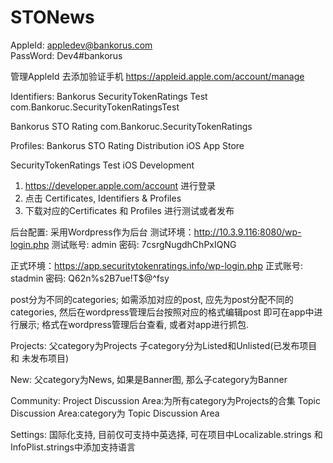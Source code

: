 # STONews

AppleId: appledev@bankorus.com   
PassWord: Dev4#bankorus 

管理AppleId 去添加验证手机  https://appleid.apple.com/account/manage 

Identifiers:
Bankorus SecurityTokenRatings Test	      com.Bankoruc.SecurityTokenRatingsTest

Bankorus STO Rating	                      com.Bankoruc.SecurityTokenRatings	


Profiles: 
Bankorus STO Rating Distribution	      iOS	App Store	

SecurityTokenRatings Test	              iOS	Development	

1.  https://developer.apple.com/account 进行登录  
2.  点击 Certificates, Identifiers & Profiles
3.  下载对应的Certificates 和 Profiles 进行测试或者发布


后台配置:
采用Wordpress作为后台
测试环境：http://10.3.9.116:8080/wp-login.php
测试账号: admin      密码: 7csrgNugdhChPxIQNG

正式环境：https://app.securitytokenratings.info/wp-login.php
正式账号: stadmin    密码: Q62n%s2B7ue!T$@^fsy



post分为不同的categories;
如需添加对应的post, 应先为post分配不同的categories, 然后在wordpress管理后台按照对应的格式编辑post  即可在app中进行展示;
格式在wordpress管理后台查看, 或者对app进行抓包.

Projects: 父category为Projects 子category分为Listed和Unlisted(已发布项目 和 未发布项目)

New: 父category为News, 如果是Banner图, 那么子category为Banner

Community: Project Discussion Area:为所有category为Projects的合集   Topic Discussion Area:category为 Topic Discussion Area 

Settings: 国际化支持, 目前仅可支持中英选择, 可在项目中Localizable.strings 和 InfoPlist.strings中添加支持语言


